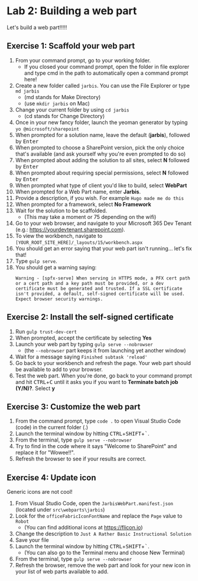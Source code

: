 # Lab 2: Building a web part

Let's build a web part!!!!!

## Exercise 1: Scaffold your web part

1. From your command prompt, go to your working folder. 
    - If you closed your command prompt, open the folder in file explorer and type cmd in the path to automatically open a command prompt here!
1. Create a new folder called `jarbis`. You can use the File Explorer or type `md jarbis`
    - (md stands for Make Directory)
    - (use `mkdir jarbis` on Mac)
1. Change your current folder by using `cd jarbis`
    - (cd stands for Change Directory)
1. Once in your new fancy folder, launch the yeoman generator by typing `yo @microsoft/sharepoint`
1. When prompted for a solution name, leave the default (**jarbis**), followed by <kbd>Enter</kbd>
1. When prompted to choose a SharePoint version, pick the only choice that's available (and ask yourself why you're even prompted to do so)
1. When prompted about adding the solution to all sites, select **N** followed by <kbd>Enter</kbd>
1. When prompted about requiring special permissions, select **N** followed by <kbd>Enter</kbd>
1. When prompted what type of client you'd like to build, select **WebPart**
1. When prompted for a Web Part name, enter **Jarbis**. 
1. Provide a description, if you wish. For example `Hugo made me do this`
1. When prompted for a framework, select **No Framework**
1. Wait for the solution to be scaffolded.
    - (This may take a moment or 75 depending on the wifi)
1. Go to your web browser, and navigate to your Microsoft 365 Dev Tenant (e.g.: https://yourdevtenant.sharepoint.com).
1. To view the workbench, navigate to `[YOUR_ROOT_SITE_HERE]/_layouts/15/workbench.aspx`
1. You should get an error saying that your web part isn't running... let's fix that! 
1. Type `gulp serve`.
1. You should get a warning saying:
    ```
    Warning - [spfx-serve] When serving in HTTPS mode, a PFX cert path or a cert path and a key path must be provided, or a dev certificate must be generated and trusted. If a SSL certificate isn't provided, a default, self-signed certificate will be used. Expect browser security warnings.
    ```

## Exercise 2: Install the self-signed certificate

1. Run `gulp trust-dev-cert`
1. When prompted, accept the certificate by selecting **Yes**
1. Launch your web part by typing `gulp serve --nobrowser`
    - (the `--nobrowser` part keeps it from launching yet another window)
1. Wait for a message saying `Finished subtask 'reload'`
1. Go back to your workbench and refresh the page. Your web part should be available to add to your browser.
1. Test the web part. When you're done, go back to your command prompt and hit <kbd>CTRL</kbd>+<kbd>C</kbd> until it asks you if you want to **Terminate batch job (Y/N)?**. Select **y**

## Exercise 3: Customize the web part

1. From the command prompt, type `code .` to open Visual Studio Code (code) in the current folder (.)
1. Launch the terminal window by hitting <kbd>CTRL</kbd>+<kbd>SHIFT</kbd>+<kbd>`</kbd>.
1. From the terminal, type `gulp serve --nobrowser`
1. Try to find in the code where it says "Welcome to SharePoint" and replace it for "Wowee!!".
1. Refresh the browser to see if your results are correct.

## Exercise 4: Update icon

Generic icons are not cool!

1. From Visual Studio Code, open the `JarbisWebPart.manifest.json` (located under `src\webparts\jarbis`)
1. Look for the `officeFabricIconFontName` and replace the `Page` value to `Robot`
    - (You can find additional icons at https://flicon.io)
1. Change the description to `Just A Rather Basic Instructional Solution`
1. Save your file
1. Launch the terminal window by hitting <kbd>CTRL</kbd>+<kbd>SHIFT</kbd>+<kbd>`</kbd>.
    - (You can also go to the Terminal menu and choose New Terminal)
1. From the terminal, type `gulp serve --nobrowser`
1. Refresh the browser, remove the web part and look for your new icon in your list of web parts available to add.